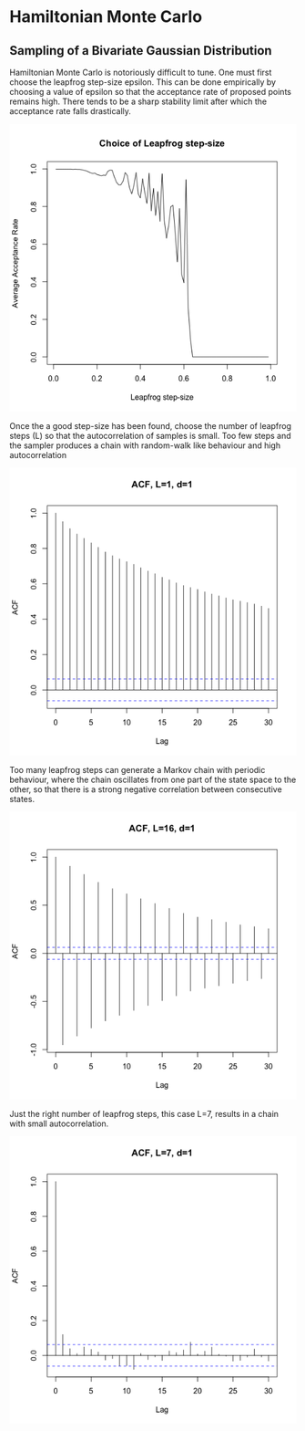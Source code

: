 # Hamiltonian Monte Carlo

## Sampling of a Bivariate Gaussian Distribution

Hamiltonian Monte Carlo is notoriously difficult to tune. One must first choose the leapfrog step-size epsilon. This can be done empirically by choosing a value of epsilon so that the acceptance rate of proposed points remains high. There tends to be a sharp stability limit after which the acceptance rate falls drastically. 

![Stability Limit of the Leapfrog Step-size](https://github.com/mckimmh/mcmc/blob/main/images/leapfrog_step_size.png)

Once the a good step-size has been found, choose the number of leapfrog steps (L) so that the autocorrelation of samples is small. Too few steps and the sampler produces a chain with random-walk like behaviour and high autocorrelation

![Autocorrelation Function when L=1](https://github.com/mckimmh/mcmc/blob/main/images/acf_L1_d1.png)

Too many leapfrog steps can generate a Markov chain with periodic behaviour, where the chain oscillates from one part of the state space to the other, so that there is a strong negative correlation between consecutive states.

![Autocorrelation Function when L=16](https://github.com/mckimmh/mcmc/blob/main/images/acf_L16_d1.png)

Just the right number of leapfrog steps, this case L=7, results in a chain with small autocorrelation.

![Autocorrelation Function when L=7](https://github.com/mckimmh/mcmc/blob/main/images/acf_L7_d1.png)

